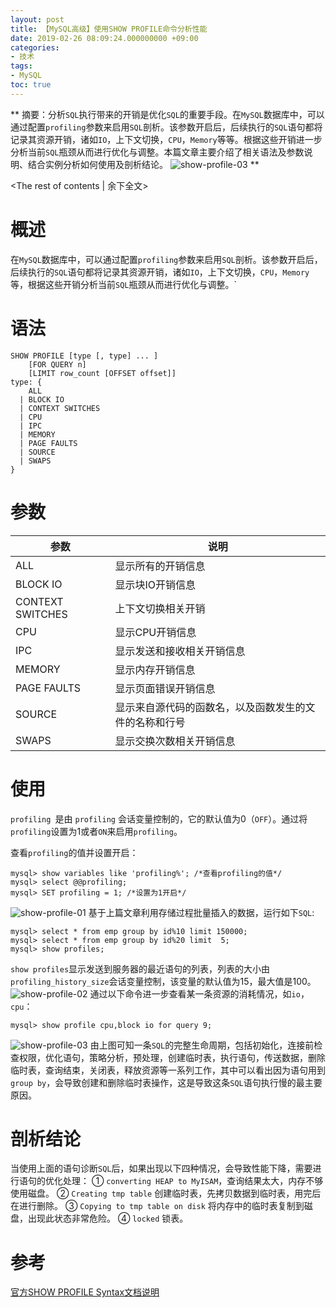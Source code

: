 ```yaml
---
layout: post
title: 【MySQL高级】使用SHOW PROFILE命令分析性能
date: 2019-02-26 08:09:24.000000000 +09:00
categories:
- 技术
tags:
- MySQL
toc: true
---
```


**
摘要：分析`SQL`执行带来的开销是优化`SQL`的重要手段。在`MySQL`数据库中，可以通过配置`profiling`参数来启用`SQL`剖析。该参数开启后，后续执行的`SQL`语句都将记录其资源开销，诸如`IO`，上下文切换，`CPU`，`Memory`等等。根据这些开销进一步分析当前`SQL`瓶颈从而进行优化与调整。本篇文章主要介绍了相关语法及参数说明、结合实例分析如何使用及剖析结论。
![show-profile-03](https://github.com/LensXiong/hexo_source_code/blob/master/img/technology/2019/mysql-show-profile/03.jpg?raw=true)
**
<!-- more -->
<The rest of contents | 余下全文>

# 概述

在`MySQL`数据库中，可以通过配置`profiling`参数来启用`SQL`剖析。该参数开启后，后续执行的`SQL`语句都将记录其资源开销，诸如`IO`，上下文切换，`CPU`，`Memory`等，根据这些开销分析当前`SQL`瓶颈从而进行优化与调整。`

# 语法

```
SHOW PROFILE [type [, type] ... ]
    [FOR QUERY n]
    [LIMIT row_count [OFFSET offset]]
type: {
    ALL
  | BLOCK IO
  | CONTEXT SWITCHES
  | CPU
  | IPC
  | MEMORY
  | PAGE FAULTS
  | SOURCE
  | SWAPS
}
```

# 参数

|参数|说明|
|--|--|
|ALL|显示所有的开销信息|
|BLOCK IO|显示块IO开销信息|
|CONTEXT SWITCHES|上下文切换相关开销|
|CPU|显示CPU开销信息|
|IPC|显示发送和接收相关开销信息|
|MEMORY|显示内存开销信息|
|PAGE FAULTS|显示页面错误开销信息|
| SOURCE|显示来自源代码的函数名，以及函数发生的文件的名称和行号|
|SWAPS|显示交换次数相关开销信息|


# 使用

`profiling `是由 `profiling` 会话变量控制的，它的默认值为0（`OFF`）。通过将`profiling`设置为1或者`ON`来启用`profiling`。 

查看`profiling`的值并设置开启：

```
mysql> show variables like 'profiling%'; /*查看profiling的值*/
mysql> select @@profiling;
mysql> SET profiling = 1; /*设置为1开启*/
```
![show-profile-01](https://github.com/LensXiong/hexo_source_code/blob/master/img/technology/2019/mysql-show-profile/01.jpg?raw=true)
基于上篇文章利用存储过程批量插入的数据，运行如下`SQL`:
```
mysql> select * from emp group by id%10 limit 150000;
mysql> select * from emp group by id%20 limit  5;
mysql> show profiles;
```
`show profiles`显示发送到服务器的最近语句的列表，列表的大小由`profiling_history_size`会话变量控制，该变量的默认值为15，最大值是100。
![show-profile-02](https://github.com/LensXiong/hexo_source_code/blob/master/img/technology/2019/mysql-show-profile/02.jpg?raw=true)
通过以下命令进一步查看某一条资源的消耗情况，如`io`，`cpu`：
```
mysql> show profile cpu,block io for query 9; 
```
![show-profile-03](https://github.com/LensXiong/hexo_source_code/blob/master/img/technology/2019/mysql-show-profile/03.jpg?raw=true)
由上图可知一条`SQL`的完整生命周期，包括初始化，连接前检查权限，优化语句，策略分析，预处理，创建临时表，执行语句，传送数据，删除临时表，查询结束，关闭表，释放资源等一系列工作，其中可以看出因为语句用到`group by`，会导致创建和删除临时表操作，这是导致这条`SQL`语句执行慢的最主要原因。

# 剖析结论
当使用上面的语句诊断`SQL`后，如果出现以下四种情况，会导致性能下降，需要进行语句的优化处理：
① `converting HEAP to MyISAM`，查询结果太大，内存不够使用磁盘。
② `Creating tmp table` 创建临时表，先拷贝数据到临时表，用完后在进行删除。
③ `Copying to tmp table on disk` 将内存中的临时表复制到磁盘，出现此状态非常危险。
④ `locked` 锁表。

# 参考
[官方SHOW PROFILE Syntax文档说明](https://dev.mysql.com/doc/refman/8.0/en/show-profile.html)
